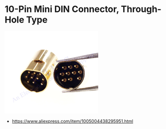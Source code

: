 # 10-Pin Mini DIN Connector, Through-Hole Type

<img src="./10din_th.jpg" width="300px" />

- https://www.aliexpress.com/item/1005004438295951.html
